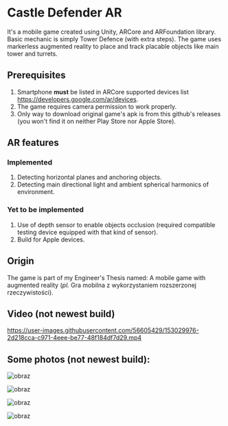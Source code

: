 # Castle Defender AR
It's a mobile game created using Unity, ARCore and ARFoundation library. Basic mechanic is simply Tower Defence (with extra steps). 
The game uses markerless augmented reality to place and track placable objects like main tower and turrets.

## Prerequisites
1. Smartphone **must** be listed in ARCore supported devices list https://developers.google.com/ar/devices.
2. The game requires camera permission to work properly.
3. Only way to download original game's apk is from this github's releases (you won't find it on neither Play Store nor Apple Store).

## AR features
### Implemented
1. Detecting horizontal planes and anchoring objects.
2. Detecting main directional light and ambient spherical harmonics of environment.

### Yet to be implemented
1. Use of depth sensor to enable objects occlusion (required compatible testing device equipped with that kind of sensor).
2. Build for Apple devices.

## Origin
The game is part of my Engineer's Thesis named: A mobile game with augmented reality (_pl._ Gra mobilna z wykorzystaniem rozszerzonej rzeczywistości).

## Video (not newest build)

https://user-images.githubusercontent.com/56605429/153029976-2d218cca-c971-4eee-be77-48f184df7d29.mp4

## Some photos (not newest build):

![obraz](https://user-images.githubusercontent.com/56605429/152194232-04920cf8-d0b3-44e6-bd57-c7e48b62f337.png)


![obraz](https://user-images.githubusercontent.com/56605429/152194770-45375425-a21f-4b5f-bb1a-396903328766.png)

![obraz](https://user-images.githubusercontent.com/56605429/152194039-55b4c3f0-d4ac-4e03-b607-df3b8ec7e51d.png)

![obraz](https://user-images.githubusercontent.com/56605429/152191553-c56aab1b-7f33-4dd6-a728-05ea681cd638.png)
